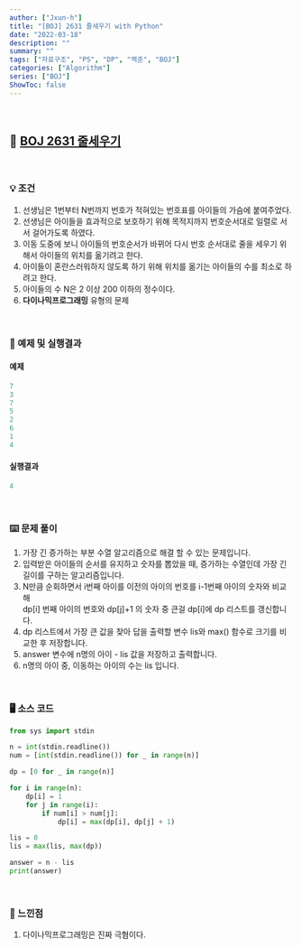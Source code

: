 ```yaml
---
author: ["Jxun-h"]
title: "[BOJ] 2631 줄세우기 with Python"
date: "2022-03-18"
description: ""
summary: ""
tags: ["자료구조", "PS", "DP", "백준", "BOJ"]
categories: ["Algorithm"]
series: ["BOJ"]
ShowToc: false
---
```


<br>

## 📌 <a href="https://www.acmicpc.net/problem/2631" target="_blank">BOJ 2631 줄세우기</a>

<br>

### 💡 조건

1.  선생님은 1번부터 N번까지 번호가 적혀있는 번호표를 아이들의 가슴에 붙여주었다.
2.  선생님은 아이들을 효과적으로 보호하기 위해 목적지까지 번호순서대로 일렬로 서서 걸어가도록 하였다.
3.  이동 도중에 보니 아이들의 번호순서가 바뀌어 다시 번호 순서대로 줄을 세우기 위해서 아이들의 위치를 옮기려고 한다.
4.  아이들이 혼란스러워하지 않도록 하기 위해 위치를 옮기는 아이들의 수를 최소로 하려고 한다.
5.  아이들의 수 N은 2 이상 200 이하의 정수이다.
6.  **다이나믹프로그래밍** 유형의 문제

<br>

### 🔖 예제 및 실행결과

#### 예제

```py
7
3
7
5
2
6
1
4
```

#### 실행결과

```py
4
```

<br>

### ⌨️ 문제 풀이

1.  가장 긴 증가하는 부분 수열 알고리즘으로 해결 할 수 있는 문제입니다.
2.  입력받은 아이들의 순서를 유지하고 숫자를 뽑았을 때, 증가하는 수열인데 가장 긴 길이를 구하는 알고리즘입니다.
3.  N만큼 순회하면서 i번째 아이를 이전의 아이의 번호를 i-1번째 아이의 숫자와 비교해  
    dp[i] 번째 아이의 번호와 dp[j]+1 의 숫자 중 큰걸 dp[i]에 dp 리스트를 갱신합니다.
4.  dp 리스트에서 가장 큰 값을 찾아 답을 출력할 변수 lis와 max() 함수로 크기를 비교한 후 저장합니다.
5.  answer 변수에 n명의 아이 - lis 값을 저장하고 출력합니다.
6.  n명의 아이 중, 이동하는 아이의 수는 lis 입니다.

<br>

### 🖥 소스 코드

```py
from sys import stdin

n = int(stdin.readline())
num = [int(stdin.readline()) for _ in range(n)]

dp = [0 for _ in range(n)]

for i in range(n):
    dp[i] = 1
    for j in range(i):
        if num[i] > num[j]:
            dp[i] = max(dp[i], dp[j] + 1)

lis = 0
lis = max(lis, max(dp))

answer = n - lis
print(answer)
```

<br>

### 💾 느낀점

1.  다이나믹프로그래밍은 진짜 극혐이다.